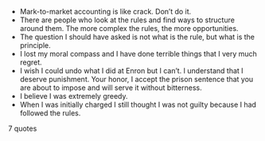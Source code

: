  - Mark-to-market accounting is like crack. Don’t do it.
 - There are people who look at the rules and find ways to structure around them. The more complex the rules, the more opportunities.
 - The question I should have asked is not what is the rule, but what is the principle.
 - I lost my moral compass and I have done terrible things that I very much regret.
 - I wish I could undo what I did at Enron but I can’t. I understand that I deserve punishment. Your honor, I accept the prison sentence that you are about to impose and will serve it without bitterness.
 - I believe I was extremely greedy.
 - When I was initially charged I still thought I was not guilty because I had followed the rules.

7 quotes